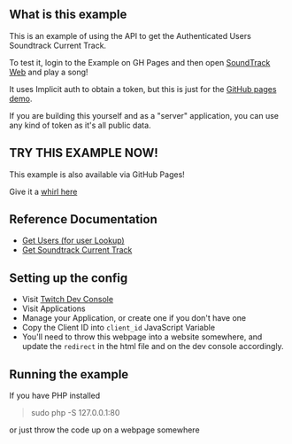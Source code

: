 ## What is this example

This is an example of using the API to get the Authenticated Users Soundtrack Current Track.

To test it, login to the Example on GH Pages and then open [SoundTrack Web](https://soundtrack.twitch.tv/) and play a song!

It uses Implicit auth to obtain a token, but this is just for the [GitHub pages demo](https://barrycarlyon.github.io/twitch_misc/examples/soundtrack/).

If you are building this yourself and as a "server" application, you can use any kind of token as it's all public data.

## TRY THIS EXAMPLE NOW!

This example is also available via GitHub Pages!

Give it a [whirl here](https://barrycarlyon.github.io/twitch_misc/examples/soundtrack/)

## Reference Documentation

- [Get Users (for user Lookup)](https://dev.twitch.tv/docs/api/reference#get-users)
- [Get Soundtrack Current Track](https://dev.twitch.tv/docs/api/reference#get-soundtrack-current-track)

## Setting up the config

- Visit [Twitch Dev Console](https://dev.twitch.tv/console/)
- Visit Applications
- Manage your Application, or create one if you don't have one
- Copy the Client ID into `client_id` JavaScript Variable
- You'll need to throw this webpage into a website somewhere, and update the `redirect` in the html file and on the dev console accordingly.

## Running the example

If you have PHP installed

> sudo php -S 127.0.0.1:80

or just throw the code up on a webpage somewhere
